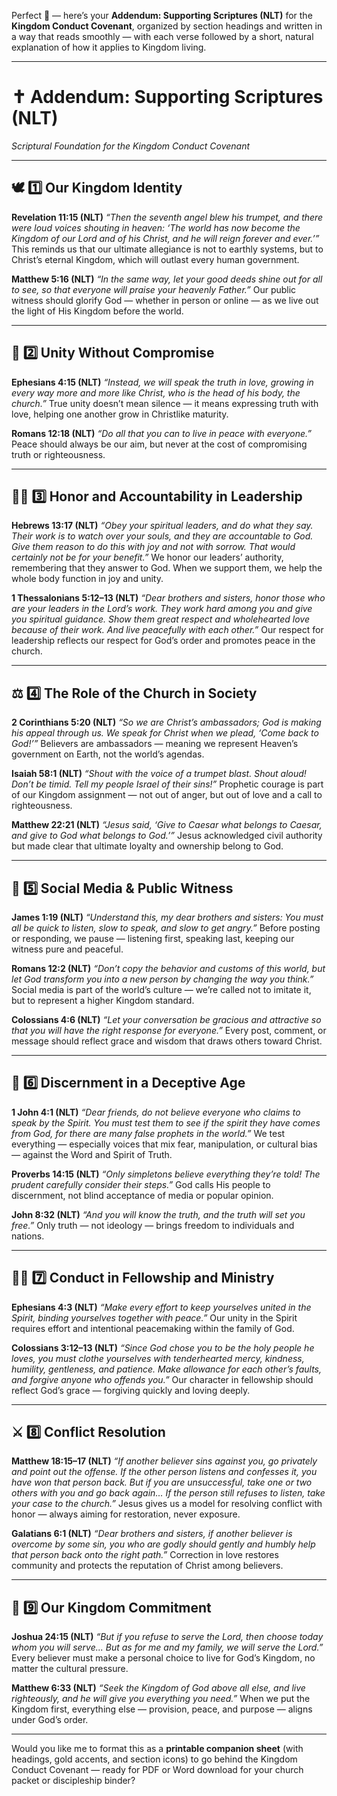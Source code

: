 Perfect 👑 — here’s your **Addendum: Supporting Scriptures (NLT)** for the **Kingdom Conduct Covenant**, organized by section headings and written in a way that reads smoothly — with each verse followed by a short, natural explanation of how it applies to Kingdom living.

---

# ✝️ **Addendum: Supporting Scriptures (NLT)**

*Scriptural Foundation for the Kingdom Conduct Covenant*

---

## 🕊️ 1️⃣ Our Kingdom Identity

**Revelation 11:15 (NLT)**
*“Then the seventh angel blew his trumpet, and there were loud voices shouting in heaven: ‘The world has now become the Kingdom of our Lord and of his Christ, and he will reign forever and ever.’”*
This reminds us that our ultimate allegiance is not to earthly systems, but to Christ’s eternal Kingdom, which will outlast every human government.

**Matthew 5:16 (NLT)**
*“In the same way, let your good deeds shine out for all to see, so that everyone will praise your heavenly Father.”*
Our public witness should glorify God — whether in person or online — as we live out the light of His Kingdom before the world.

---

## 🤝 2️⃣ Unity Without Compromise

**Ephesians 4:15 (NLT)**
*“Instead, we will speak the truth in love, growing in every way more and more like Christ, who is the head of his body, the church.”*
True unity doesn’t mean silence — it means expressing truth with love, helping one another grow in Christlike maturity.

**Romans 12:18 (NLT)**
*“Do all that you can to live in peace with everyone.”*
Peace should always be our aim, but never at the cost of compromising truth or righteousness.

---

## 🧎🏾 3️⃣ Honor and Accountability in Leadership

**Hebrews 13:17 (NLT)**
*“Obey your spiritual leaders, and do what they say. Their work is to watch over your souls, and they are accountable to God. Give them reason to do this with joy and not with sorrow. That would certainly not be for your benefit.”*
We honor our leaders’ authority, remembering that they answer to God. When we support them, we help the whole body function in joy and unity.

**1 Thessalonians 5:12–13 (NLT)**
*“Dear brothers and sisters, honor those who are your leaders in the Lord’s work. They work hard among you and give you spiritual guidance. Show them great respect and wholehearted love because of their work. And live peacefully with each other.”*
Our respect for leadership reflects our respect for God’s order and promotes peace in the church.

---

## ⚖️ 4️⃣ The Role of the Church in Society

**2 Corinthians 5:20 (NLT)**
*“So we are Christ’s ambassadors; God is making his appeal through us. We speak for Christ when we plead, ‘Come back to God!’”*
Believers are ambassadors — meaning we represent Heaven’s government on Earth, not the world’s agendas.

**Isaiah 58:1 (NLT)**
*“Shout with the voice of a trumpet blast. Shout aloud! Don’t be timid. Tell my people Israel of their sins!”*
Prophetic courage is part of our Kingdom assignment — not out of anger, but out of love and a call to righteousness.

**Matthew 22:21 (NLT)**
*“Jesus said, ‘Give to Caesar what belongs to Caesar, and give to God what belongs to God.’”*
Jesus acknowledged civil authority but made clear that ultimate loyalty and ownership belong to God.

---

## 💬 5️⃣ Social Media & Public Witness

**James 1:19 (NLT)**
*“Understand this, my dear brothers and sisters: You must all be quick to listen, slow to speak, and slow to get angry.”*
Before posting or responding, we pause — listening first, speaking last, keeping our witness pure and peaceful.

**Romans 12:2 (NLT)**
*“Don’t copy the behavior and customs of this world, but let God transform you into a new person by changing the way you think.”*
Social media is part of the world’s culture — we’re called not to imitate it, but to represent a higher Kingdom standard.

**Colossians 4:6 (NLT)**
*“Let your conversation be gracious and attractive so that you will have the right response for everyone.”*
Every post, comment, or message should reflect grace and wisdom that draws others toward Christ.

---

## 🔎 6️⃣ Discernment in a Deceptive Age

**1 John 4:1 (NLT)**
*“Dear friends, do not believe everyone who claims to speak by the Spirit. You must test them to see if the spirit they have comes from God, for there are many false prophets in the world.”*
We test everything — especially voices that mix fear, manipulation, or cultural bias — against the Word and Spirit of Truth.

**Proverbs 14:15 (NLT)**
*“Only simpletons believe everything they’re told! The prudent carefully consider their steps.”*
God calls His people to discernment, not blind acceptance of media or popular opinion.

**John 8:32 (NLT)**
*“And you will know the truth, and the truth will set you free.”*
Only truth — not ideology — brings freedom to individuals and nations.

---

## 🙏🏾 7️⃣ Conduct in Fellowship and Ministry

**Ephesians 4:3 (NLT)**
*“Make every effort to keep yourselves united in the Spirit, binding yourselves together with peace.”*
Our unity in the Spirit requires effort and intentional peacemaking within the family of God.

**Colossians 3:12–13 (NLT)**
*“Since God chose you to be the holy people he loves, you must clothe yourselves with tenderhearted mercy, kindness, humility, gentleness, and patience. Make allowance for each other’s faults, and forgive anyone who offends you.”*
Our character in fellowship should reflect God’s grace — forgiving quickly and loving deeply.

---

## ⚔️ 8️⃣ Conflict Resolution

**Matthew 18:15–17 (NLT)**
*“If another believer sins against you, go privately and point out the offense. If the other person listens and confesses it, you have won that person back. But if you are unsuccessful, take one or two others with you and go back again... If the person still refuses to listen, take your case to the church.”*
Jesus gives us a model for resolving conflict with honor — always aiming for restoration, never exposure.

**Galatians 6:1 (NLT)**
*“Dear brothers and sisters, if another believer is overcome by some sin, you who are godly should gently and humbly help that person back onto the right path.”*
Correction in love restores community and protects the reputation of Christ among believers.

---

## 👑 9️⃣ Our Kingdom Commitment

**Joshua 24:15 (NLT)**
*“But if you refuse to serve the Lord, then choose today whom you will serve... But as for me and my family, we will serve the Lord.”*
Every believer must make a personal choice to live for God’s Kingdom, no matter the cultural pressure.

**Matthew 6:33 (NLT)**
*“Seek the Kingdom of God above all else, and live righteously, and he will give you everything you need.”*
When we put the Kingdom first, everything else — provision, peace, and purpose — aligns under God’s order.

---

Would you like me to format this as a **printable companion sheet** (with headings, gold accents, and section icons) to go behind the Kingdom Conduct Covenant — ready for PDF or Word download for your church packet or discipleship binder?
